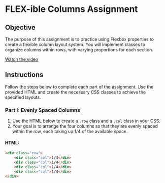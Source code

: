 # FLEX-ible Columns Assignment

## Objective
The purpose of this assignment is to practice using Flexbox properties to create a flexible column layout system. You will implement classes to organize columns within rows, with varying proportions for each section.

[Watch the video](columns.mp4)


## Instructions
Follow the steps below to complete each part of the assignment. Use the provided HTML and create the necessary CSS classes to achieve the specified layouts.

### Part I: Evenly Spaced Columns
1. Use the HTML below to create a `.row` class and a `.col` class in your CSS.
2. Your goal is to arrange the four columns so that they are evenly spaced within the row, each taking up 1/4 of the available space.

#### HTML:
```html
<div class="row">
    <div class="col">1/4</div>
    <div class="col">1/4</div>
    <div class="col">1/4</div>
    <div class="col">1/4</div>
</div>
